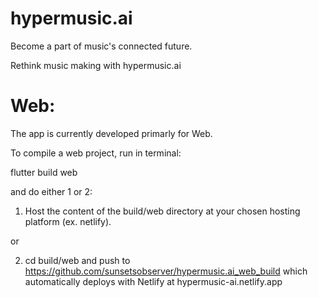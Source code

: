 # hypermusic.ai

Become a part of music's connected future.

Rethink music making with hypermusic.ai

# Web:

The app is currently developed primarly for Web.

To compile a web project, run in terminal:

flutter build web

and do either 1 or 2:

1. Host the content of the build/web directory at your chosen hosting platform (ex. netlify).

or

2. cd build/web and push to https://github.com/sunsetsobserver/hypermusic.ai_web_build which automatically deploys with Netlify at hypermusic-ai.netlify.app
